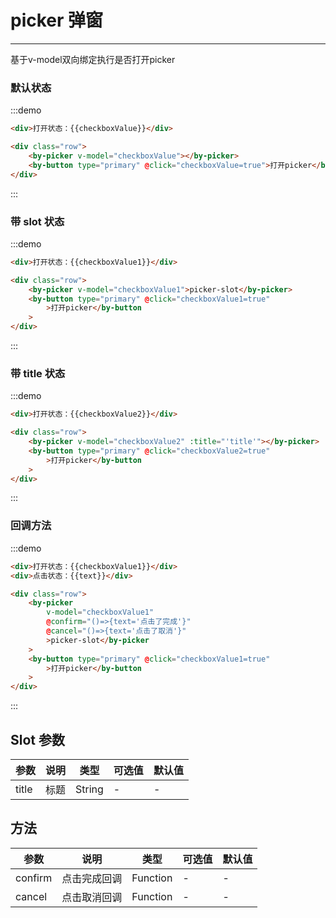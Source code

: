 # picker 弹窗

---

基于v-model双向绑定执行是否打开picker

### 默认状态

:::demo

```html
<div>打开状态：{{checkboxValue}}</div>

<div class="row">
    <by-picker v-model="checkboxValue"></by-picker>
    <by-button type="primary" @click="checkboxValue=true">打开picker</by-button>
</div>
```

:::

### 带 slot 状态

:::demo

```html
<div>打开状态：{{checkboxValue1}}</div>

<div class="row">
    <by-picker v-model="checkboxValue1">picker-slot</by-picker>
    <by-button type="primary" @click="checkboxValue1=true"
        >打开picker</by-button
    >
</div>
```

:::

### 带 title 状态

:::demo

```html
<div>打开状态：{{checkboxValue2}}</div>

<div class="row">
    <by-picker v-model="checkboxValue2" :title="'title'"></by-picker>
    <by-button type="primary" @click="checkboxValue2=true"
        >打开picker</by-button
    >
</div>
```

:::

### 回调方法

:::demo

```html
<div>打开状态：{{checkboxValue1}}</div>
<div>点击状态：{{text}}</div>

<div class="row">
    <by-picker
        v-model="checkboxValue1"
        @confirm="()=>{text='点击了完成'}"
        @cancel="()=>{text='点击了取消'}"
        >picker-slot</by-picker
    >
    <by-button type="primary" @click="checkboxValue1=true"
        >打开picker</by-button
    >
</div>
```

:::

## Slot 参数

| 参数  | 说明 | 类型   | 可选值 | 默认值 |
| ----- | ---- | ------ | ------ | ------ |
| title | 标题 | String | -      | -      |

## 方法

| 参数    | 说明         | 类型     | 可选值 | 默认值 |
| ------- | ------------ | -------- | ------ | ------ |
| confirm | 点击完成回调 | Function | -      | -      |
| cancel  | 点击取消回调 | Function | -      | -      |

<script lang="ts">
 import { Vue, Component } from "vue-property-decorator";

 @Component
 export default class MyComponent extends Vue {
     text='未点击'
     checkboxValue = false;
     checkboxValue1 = false;
     checkboxValue2 = false;
     checkboxValue3 = false;

 }
</script>
<style lang="scss" scoped>
    .row {
        margin-top:10px;
        display:flex;
        button {
            margin-left: 8px;
            margin-bottom: 8px;
        }
    }

    .by-btn-group {
        margin-left: 8px;
        margin-top: 16px;
    }
</style>
